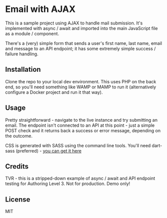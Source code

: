 # Email with AJAX

This is a sample project using AJAX to handle mail submission. It's implemented with async / await and imported into the main JavaScript file as a module / component.

There's a (very) simple form that sends a user's first name, last name, email and message to an API endpoint; it has some extremely simple success / failure handling.

## Installation
Clone the repo to your local dev environment. This uses PHP on the back end, so you'll need something like WAMP or MAMP to run it (alternatively configure a Docker project and run it that way).

## Usage
Pretty straightforward - navigate to the live instance and try submitting an email. The endpoint isn't connected to an API at this point - just a simple POST check and it returns back a success or error message, depending on the outcome.

CSS is generated with SASS using the command line tools. You'll need dart-sass (preferred) - [you can get it here](https://sass-lang.com/install)

## Credits
TVR - this is a stripped-down example of async / await and API endpoint testing for Authoring Level 3. Not for production. Demo only!

## License
MIT
